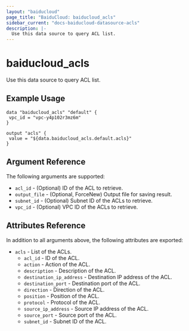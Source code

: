 ```yaml
---
layout: "baiducloud"
page_title: "BaiduCloud: baiducloud_acls"
sidebar_current: "docs-baiducloud-datasource-acls"
description: |-
  Use this data source to query ACL list.
---
```


# baiducloud_acls

Use this data source to query ACL list.

## Example Usage

```hcl
data "baiducloud_acls" "default" {
 vpc_id = "vpc-y4p102r3mz6m"
}

output "acls" {
 value = "${data.baiducloud_acls.default.acls}"
}
```

## Argument Reference

The following arguments are supported:

* `acl_id` - (Optional) ID of the ACL to retrieve.
* `output_file` - (Optional, ForceNew) Output file for saving result.
* `subnet_id` - (Optional) Subnet ID of the ACLs to retrieve.
* `vpc_id` - (Optional) VPC ID of the ACLs to retrieve.

## Attributes Reference

In addition to all arguments above, the following attributes are exported:

* `acls` - List of the ACLs.
  * `acl_id` - ID of the ACL.
  * `action` - Action of the ACL.
  * `description` - Description of the ACL.
  * `destination_ip_address` - Destination IP address of the ACL.
  * `destination_port` - Destination port of the ACL.
  * `direction` - Direction of the ACL.
  * `position` - Position of the ACL.
  * `protocol` - Protocol of the ACL.
  * `source_ip_address` - Source IP address of the ACL.
  * `source_port` - Source port of the ACL.
  * `subnet_id` - Subnet ID of the ACL.



